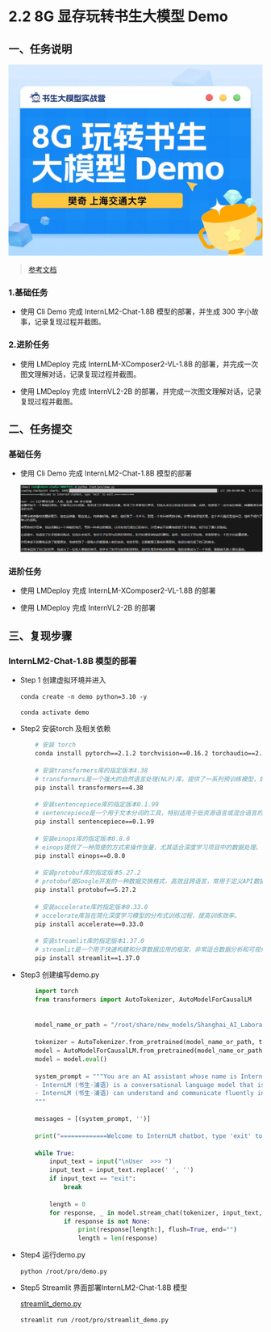 # 2.2 8G 显存玩转书生大模型 Demo

## 一、任务说明
![alt text](image-10.png)

> [参考文档](https://github.com/InternLM/Tutorial/blob/camp3/docs/L1/Demo/readme.md)

### 1.基础任务

- 使用 Cli Demo 完成 InternLM2-Chat-1.8B 模型的部署，并生成 300 字小故事，记录复现过程并截图。

### 2.进阶任务

- 使用 LMDeploy 完成 InternLM-XComposer2-VL-1.8B 的部署，并完成一次图文理解对话，记录复现过程并截图。

- 使用 LMDeploy 完成 InternVL2-2B 的部署，并完成一次图文理解对话，记录复现过程并截图。

## 二、任务提交

### 基础任务

- 使用 Cli Demo 完成 InternLM2-Chat-1.8B 模型的部署

  ![alt text](image-11.png)

### 进阶任务

- 使用 LMDeploy 完成 InternLM-XComposer2-VL-1.8B 的部署

- 使用 LMDeploy 完成 InternVL2-2B 的部署

## 三、复现步骤

### InternLM2-Chat-1.8B 模型的部署

- Step 1 创建虚拟环境并进入

    ``` conda create -n demo python=3.10 -y ```

    ```conda activate demo```

- Step2 安装torch 及相关依赖

    ``` bash
        # 安装 torch
        conda install pytorch==2.1.2 torchvision==0.16.2 torchaudio==2.1.2 pytorch-cuda=12.1 -c pytorch -c nvidia -y

        # 安装transformers库的指定版本4.38
        # transformers是一个强大的自然语言处理(NLP)库，提供了一系列预训练模型，如BERT, GPT等。
        pip install transformers==4.38

        # 安装sentencepiece库的指定版本0.1.99
        # sentencepiece是一个用于文本分词的工具，特别适用于低资源语言或混合语言的文本处理。
        pip install sentencepiece==0.1.99

        # 安装einops库的指定版本0.8.0
        # einops提供了一种简便的方式来操作张量，尤其适合深度学习项目中的数据处理。
        pip install einops==0.8.0

        # 安装protobuf库的指定版本5.27.2
        # protobuf是Google开发的一种数据交换格式，高效且跨语言，常用于定义API数据结构。
        pip install protobuf==5.27.2

        # 安装accelerate库的指定版本0.33.0
        # accelerate库旨在简化深度学习模型的分布式训练过程，提高训练效率。
        pip install accelerate==0.33.0

        # 安装streamlit库的指定版本1.37.0
        # streamlit是一个用于快速构建和分享数据应用的框架，非常适合数据分析和可视化项目。
        pip install streamlit==1.37.0
    ```

- Step3 创建编写demo.py

    ```python
        import torch
        from transformers import AutoTokenizer, AutoModelForCausalLM


        model_name_or_path = "/root/share/new_models/Shanghai_AI_Laboratory/internlm2-chat-1_8b"

        tokenizer = AutoTokenizer.from_pretrained(model_name_or_path, trust_remote_code=True, device_map='cuda:0')
        model = AutoModelForCausalLM.from_pretrained(model_name_or_path, trust_remote_code=True, torch_dtype=torch.bfloat16, device_map='cuda:0')
        model = model.eval()

        system_prompt = """You are an AI assistant whose name is InternLM (书生·浦语).
        - InternLM (书生·浦语) is a conversational language model that is developed by Shanghai AI Laboratory (上海人工智能实验室). It is designed to be helpful, honest, and harmless.
        - InternLM (书生·浦语) can understand and communicate fluently in the language chosen by the user such as English and 中文.
        """

        messages = [(system_prompt, '')]

        print("=============Welcome to InternLM chatbot, type 'exit' to exit.=============")

        while True:
            input_text = input("\nUser  >>> ")
            input_text = input_text.replace(' ', '')
            if input_text == "exit":
                break

            length = 0
            for response, _ in model.stream_chat(tokenizer, input_text, messages):
                if response is not None:
                    print(response[length:], flush=True, end="")
                    length = len(response)
    ```

- Step4 运行demo.py

    ``` python /root/pro/demo.py ``` 

- Step5 Streamlit 界面部署InternLM2-Chat-1.8B 模型

    [streamlit_demo.py](../../spaces/streamlit_demo.py)

    ``` streamlit run /root/pro/streamlit_demo.py ```